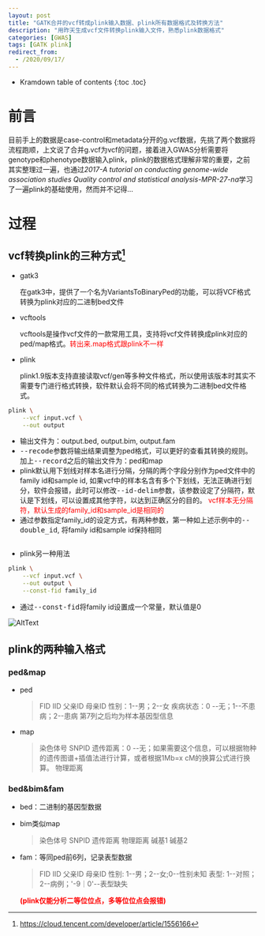 ```yaml
---
layout: post
title: "GATK合并的vcf转成plink输入数据、plink所有数据格式及转换方法"
description: "用昨天生成vcf文件转换plink输入文件，熟悉plink数据格式"
categories: [GWAS]
tags: [GATK plink] 
redirect_from:
  - /2020/09/17/
---
```

* Kramdown table of contents
{:toc .toc}

# 前言

  目前手上的数据是case-control和metadata分开的g.vcf数据，先挑了两个数据将流程跑顺，上文说了合并g.vcf为vcf的问题，接着进入GWAS分析需要将genotype和phenotype数据输入plink，plink的数据格式理解非常的重要，之前其实整理过一遍，也通过*2017-A tutorial on conducting genome-wide association studies   Quality control and statistical analysis-MPR-27-na*学习了一遍plink的基础使用，然而并不记得...

# 过程

## vcf转换plink的三种方式[^1]

* gatk3
    
  在gatk3中，提供了一个名为VariantsToBinaryPed的功能，可以将VCF格式转换为plink对应的二进制bed文件

* vcftools
   
  vcftools是操作vcf文件的一款常用工具，支持将vcf文件转换成plink对应的ped/map格式。<font color='red'>转出来.map格式跟plink不一样</font>

* plink
   
  plink1.9版本支持直接读取vcf/gen等多种文件格式，所以使用该版本时其实不需要专门进行格式转换，软件默认会将不同的格式转换为二进制bed文件格式。

~~~ bash
plink \
	--vcf input.vcf \
	--out output
~~~

* 输出文件为：output.bed, output.bim, output.fam
* <kbd>--recode</kbd>参数将输出结果调整为ped格式，可以更好的查看其转换的规则。加上<kbd>--record</kbd>之后的输出文件为：ped和map
* plink默认用下划线对样本名进行分隔，分隔的两个字段分别作为ped文件中的family id和sample id, 如果vcf中的样本名含有多个下划线，无法正确进行划分，软件会报错，此时可以修改<kbd>--id-delim</kbd>参数，该参数设定了分隔符，默认是下划线，可以设置成其他字符，以达到正确区分的目的。<font color='red'> vcf样本无分隔符，默认生成的family_id和sample_id是相同的</font>
* 通过参数指定family_id的设定方式，有两种参数，第一种如上述示例中的<kbd>--double_id</kbd>, 将family id和sample id保持相同

<img src='https://thumbnail0.baidupcs.com/thumbnail/7e5799568mcdf4ea251c22a929776d85?fid=1261248229-250528-884459955330906&rt=pr&sign=FDTAER-DCb740ccc5511e5e8fedcff06b081203-pFJ4zfPv7TePUBwdGn0BxB6eGng%3d&expires=8h&chkbd=0&chkv=0&dp-logid=6045870458907205080&dp-callid=0&time=1600329600&size=c10000_u10000&quality=90&vuk=1261248229&ft=image' alt="" />

* plink另一种用法

~~~ bash
plink \
	--vcf input.vcf \
	--out output \
	--const-fid family_id
~~~

* 通过<kbd>--const-fid</kbd>将family id设置成一个常量，默认值是0

<img src='https://thumbnail0.baidupcs.com/thumbnail/42d308794ue44fe683b6ff6aa0c53c15?fid=1261248229-250528-1023211513453924&rt=pr&sign=FDTAER-DCb740ccc5511e5e8fedcff06b081203-D3YakzgdSW7i4WQV%2bezgSZkih2E%3d&expires=8h&chkbd=0&chkv=0&dp-logid=6045870458907205080&dp-callid=0&time=1600329600&size=c10000_u10000&quality=90&vuk=1261248229&ft=image' alt="AltText" />

## plink的两种输入格式

### ped&map
* ped
    > FID
    > IID
    > 父亲ID
    > 母亲ID
    > 性别：1--男；2--女
    > 疾病状态：0 --无；1--不患病；2--患病
    > 第7列之后均为样本基因型信息

* map
    > 染色体号
    > SNPID
    > 遗传距离：0 --无；如果需要这个信息，可以根据物种的遗传图谱+插值法进行计算，或者根据1Mb=x cM的换算公式进行换算。
    > 物理距离

### bed&bim&fam
* bed：二进制的基因型数据

* bim类似map
    > 染色体号
    > SNPID
    > 遗传距离
    > 物理距离
    > 碱基1
    > 碱基2

* fam：等同ped前6列，记录表型数据
    > FID
    > IID
    > 父亲ID
    > 母亲ID
    > 性别: 1--男；2--女;0--性别未知
    > 表型: 1--对照；2--病例；'-9｜0'--表型缺失

    <font color='red'> **(plink仅能分析二等位位点，多等位位点会报错)**</font>

[^1]: <https://cloud.tencent.com/developer/article/1556166>
